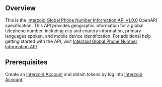 ## Overview

This is the [Interzoid Global Phone Number Information API v1.0.0](https://interzoid.com/services/getglobalnumberinfo) OpenAPI specification. This API provides geographic information for a global telephone number, including city and country information, primary languages spoken, and mobile device identification. For additional help getting started with the API,  visit [Interzoid Global Phone Number Information API](https://interzoid.com/services/getglobalnumberinfo)
## Prerequisites

 Create an [Interzoid Account](https://www.interzoid.com/register)  and obtain tokens by log into [Interzoid Account](https://www.interzoid.com/account).
